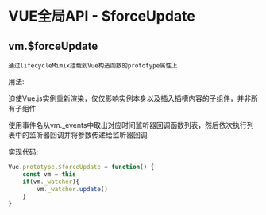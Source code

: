 <div id="metaData" createTime="2020-08-01 17:20:00" category="学习笔记" tags="前端;vue" title="VUE全局API - $forceUpdate"></div>

# VUE全局API - $forceUpdate

## vm.$forceUpdate

    通过lifecycleMimix挂载到Vue构造函数的prototype属性上

用法:

迫使Vue.js实例重新渲染，仅仅影响实例本身以及插入插槽内容的子组件，并非所有子组件

使用事件名从vm._events中取出对应时间监听器回调函数列表，然后依次执行列表中的监听器回调并将参数传递给监听器回调

实现代码:

```javascript
Vue.prototype.$forceUpdate = function() {
    const vm = this
    if(vm._watcher){
        vm._watcher.update()
    }
}
```





